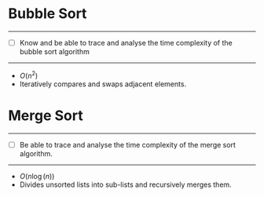 # Bubble Sort
---
- [ ] Know and be able to trace and analyse the time complexity of the bubble sort algorithm
---
- $O(n^2)$
- Iteratively compares and swaps adjacent elements.
# Merge Sort
---
- [ ] Be able to trace and analyse the time complexity of the merge sort algorithm.
---
- $O(n\log(n))$
- Divides unsorted lists into sub-lists and recursively merges them.